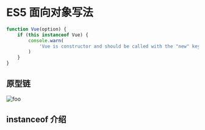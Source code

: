 # ES5 面向对象写法

```js
function Vue(option) {
	if (this instanceof Vue) {
		console.warn(
			'Vue is constructor and should be called with the "new" keyword'
		)
	}
}
```

## 原型链

<img :src="$withBase('/images/JavaScript/base/oop-01.png')" alt="foo">

## instanceof 介绍
